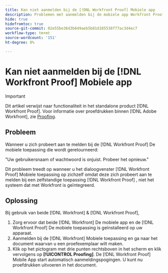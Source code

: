 ```yaml
---
title: Kan niet aanmelden bij de [!DNL Workfront Proof] Mobiele app
description: Problemen met aanmelden bij de mobiele app Workfront Proof oplossen.
hide: true
hidefromtoc: true
source-git-commit: 02e55be36d3b649aeb5b81d185538f77ac3d4ec7
workflow-type: tm+mt
source-wordcount: '151'
ht-degree: 0%

---
```


# Kan niet aanmelden bij de [!DNL Workfront Proof] Mobiele app

>[!IMPORTANT]
>
>Dit artikel verwijst naar functionaliteit in het standalone product [!DNL Workfront Proof]. Voor informatie over proefdrukken binnen [!DNL Adobe Workfront], zie [Proofing](../../../review-and-approve-work/proofing/proofing.md).

## Probleem

Wanneer u zich probeert aan te melden bij de [!DNL Workfront Proof] De mobiele toepassing die wordt geretourneerd:

&quot;Uw gebruikersnaam of wachtwoord is onjuist. Probeer het opnieuw.&quot;

Dit probleem treedt op wanneer u het dialoogvenster [!DNL Workfront Proof] Mobiele toepassing op zichzelf omdat deze zich probeert aan te melden bij een zelfstandige toepassing [!DNL Workfront Proof] , niet het systeem dat met Workfront is geïntegreerd.

## Oplossing

Bij gebruik van beide [!DNL Workfront] &amp; [!DNL Workfront Proof],

1. Zorg ervoor dat beide [!DNL Workfront] De mobiele app en de [!DNL Workfront Proof] De mobiele toepassing is geïnstalleerd op uw apparaat.
1. Aanmelden bij de [!DNL Workfront] Mobiele toepassing en ga naar het document waarvan u een proefexemplaar wilt maken.
1. Klik op het pictogram met drie punten rechtsboven in het scherm en klik vervolgens op **[!UICONTROL Proofing]**.
De [!DNL Workfront Proof] Mobile App start automatisch aanmeldingspogingen.
U kunt nu proefdrukken uitvoeren in het document.
